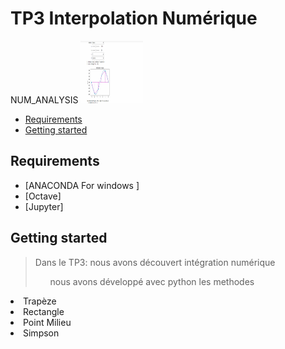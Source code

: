 
# TP3 Interpolation Numérique 
 NUM_ANALYSIS
<img src="anim.gif" alt="HTML tutorial" style="width:100px;height:100px;">
<!-- START doctoc generated TOC please keep comment here to allow auto update -->
<!-- DON'T EDIT THIS SECTION, INSTEAD RE-RUN doctoc TO UPDATE -->


- [Requirements](#requirements)
- [Getting started](#getting-started)




<!-- END doctoc generated TOC please keep comment here to allow auto update -->

## Requirements

* [ANACONDA For windows ]
* [Octave]
* [Jupyter]

## Getting started 
>Dans le TP3: nous avons découvert intégration numérique
><ul>nous avons développé avec python les methodes
  <li>Trapèze
    <li>Rectangle
      <li>Point Milieu
        <li>Simpson
  </ul>





